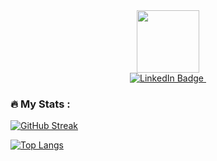 <!--
**CansuG/CansuG** is a ✨ _special_ ✨ repository because its `README.md` (this file) appears on your GitHub profile.

Here are some ideas to get you started:

- 🔭 I’m currently working on ...
- 🌱 I’m currently learning ...
- 👯 I’m looking to collaborate on ...
- 🤔 I’m looking for help with ...
- 💬 Ask me about ...
- 📫 How to reach me: ...
- 😄 Pronouns: ...
- ⚡ Fun fact: ...
-->

<div id="header" align="center">
  <img src="https://media.giphy.com/media/rsUGLKwgSvSxmq1VrZ/giphy.gif" width="100"/>
</div>

<div align="center">
  <a href="https://www.linkedin.com/in/cansu-g%C3%BCrel/">
      <img src="https://img.shields.io/badge/LinkedIn-blue?style=for-the-badge&logo=linkedin&logoColor=white" alt="LinkedIn Badge"/>
  </a>
  <img src="https://komarev.com/ghpvc/?username=CansuG&style=flat-square&color=blue" alt=""/>
</div>

### :fire: My Stats :
[![GitHub Streak](http://github-readme-streak-stats.herokuapp.com?user=CansuG&theme=dark&background=000000)](https://git.io/streak-stats)

[![Top Langs](https://github-readme-stats.vercel.app/api/top-langs/?username=CansuG&layout=compact&theme=vision-friendly-dark)](https://github.com/anuraghazra/github-readme-stats)
